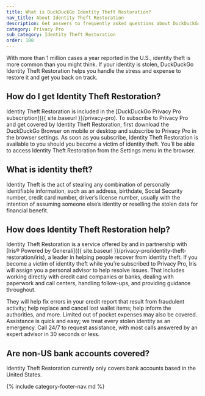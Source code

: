 ```yaml
---
title: What is DuckDuckGo Identity Theft Restoration?
nav_title: About Identity Theft Restoration
description: Get answers to frequently asked questions about DuckDuckGo Identity Theft Restoration, which helps you restore your identity if it is stolen.
category: Privacy Pro
sub_category: Identity Theft Restoration
order: 100
---
```


With more than 1 million cases a year reported in the U.S., identity theft is more common than you might think. If your identity is stolen, DuckDuckGo Identity Theft Restoration helps you handle the stress and expense to restore it and get you back on track.

## How do I get Identity Theft Restoration?

Identity Theft Restoration is included in the [DuckDuckGo Privacy Pro subscription]({{ site.baseurl }}/privacy-pro). To subscribe to Privacy Pro and get covered by Identity Theft Restoration, first download the DuckDuckGo Browser on mobile or desktop and subscribe to Privacy Pro in the browser settings. As soon as you subscribe, Identity Theft Restoration is available to you should you become a victim of identity theft. You’ll be able to access Identity Theft Restoration from the Settings menu in the browser.

## What is identity theft?

Identity Theft is the act of stealing any combination of personally identifiable information, such as an address, birthdate, Social Security number, credit card number, driver’s license number, usually with the intention of assuming someone else’s identity or reselling the stolen data for financial benefit.

## How does Identity Theft Restoration help?

Identity Theft Restoration is a service offered by and in partnership with [Iris® Powered by Generali]({{ site.baseurl }}/privacy-pro/identity-theft-restoration/iris), a leader in helping people recover from identity theft. If you become a victim of identity theft while you’re subscribed to Privacy Pro, Iris will assign you a personal advisor to help resolve issues. That includes working directly with credit card companies or banks, dealing with paperwork and call centers, handling follow-ups, and providing guidance throughout.

They will help fix errors in your credit report that result from fraudulent activity; help replace and cancel lost wallet items; help inform the authorities, and more. Limited out of pocket expenses may also be covered. Assistance is quick and easy; we treat every stolen identity as an emergency. Call 24/7 to request assistance, with most calls answered by an expert advisor in 30 seconds or less.

## Are non-US bank accounts covered?

Identity Theft Restoration currently only covers bank accounts based in the United States.

{% include category-footer-nav.md %}
